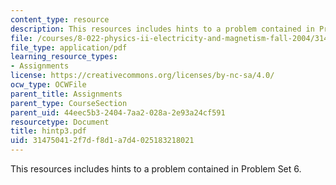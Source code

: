 ```yaml
---
content_type: resource
description: This resources includes hints to a problem contained in Problem Set 6.
file: /courses/8-022-physics-ii-electricity-and-magnetism-fall-2004/314750412f7df8d1a7d4025183218021_hintp3.pdf
file_type: application/pdf
learning_resource_types:
- Assignments
license: https://creativecommons.org/licenses/by-nc-sa/4.0/
ocw_type: OCWFile
parent_title: Assignments
parent_type: CourseSection
parent_uid: 44eec5b3-2404-7aa2-028a-2e93a24cf591
resourcetype: Document
title: hintp3.pdf
uid: 31475041-2f7d-f8d1-a7d4-025183218021
---
```

This resources includes hints to a problem contained in Problem Set 6.
